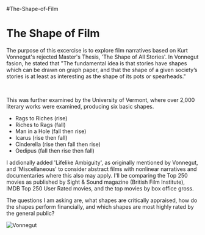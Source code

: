 #The-Shape-of-Film
<h1>The Shape of Film</h1>
<p>The purpose of this excercise is to explore film narratives based on Kurt Vonnegut's rejected Master's Thesis, 'The Shape of All Stories'. In Vonnegut fasion, he stated that "The fundamental idea is that stories have shapes which can be drawn on graph paper, and that the shape of a given society’s stories is at least as interesting as the shape of its pots or spearheads."</p>
<br>
<p>This was further examined by the University of Vermont, where over 2,000 literary works were examined, producing six basic shapes.</p>
<ul>
  <li>Rags to Riches (rise)</li>
  <li>Riches to Rags (fall)</li>
  <li>Man in a Hole (fall then rise)</li>
  <li>Icarus (rise then fall)</li>
  <li>Cinderella (rise then fall then rise)</li>
  <li>Oedipus (fall then rise then fall)</li>
 </ul>
<p>I addionally added 'Lifelike Ambiguity', as originally mentioned by Vonnegut, and 'Miscellaneous' to consider abstract films with nonlinear narratives and documentaries where this also may apply. I'll be comparing the Top 250 movies as published by Sight & Sound magazine (British Film Institute), IMDB Top 250 User Rated movies, and the top movies by box office gross.</p> 

<p>The questions I am asking are, what shapes are critically appraised, how do the shapes perform financially, and which shapes are most highly rated by the general public?</p>

![Vonnegut](https://raw.https://github.com/jcjmcdonald/The-Shape-of-Film/blob/master/Vonnegut2.jpg)

